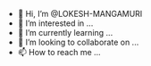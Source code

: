 - 👋 Hi, I’m @LOKESH-MANGAMURI
- 👀 I’m interested in ...
- 🌱 I’m currently learning ...
- 💞️ I’m looking to collaborate on ...
- 📫 How to reach me ...

<!---
LOKESH-MANGAMURI/LOKESH-MANGAMURI is a ✨ special ✨ repository because its `README.md` (this file) appears on your GitHub profile.
You can click the Preview link to take a look at your changes.
--->
